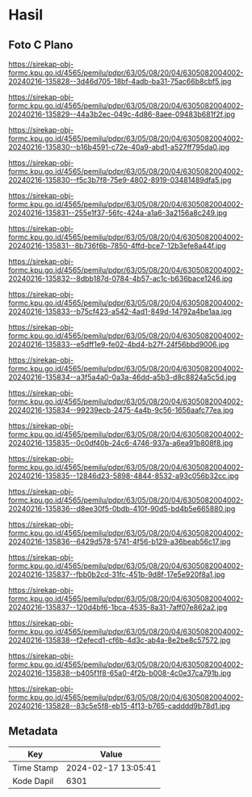 # Hasil

## Foto C Plano

https://sirekap-obj-formc.kpu.go.id/4565/pemilu/pdpr/63/05/08/20/04/6305082004002-20240216-135828--3d46d705-18bf-4adb-ba31-75ac66b8cbf5.jpg

https://sirekap-obj-formc.kpu.go.id/4565/pemilu/pdpr/63/05/08/20/04/6305082004002-20240216-135829--44a3b2ec-049c-4d86-8aee-09483b681f2f.jpg

https://sirekap-obj-formc.kpu.go.id/4565/pemilu/pdpr/63/05/08/20/04/6305082004002-20240216-135830--b16b4591-c72e-40a9-abd1-a527ff795da0.jpg

https://sirekap-obj-formc.kpu.go.id/4565/pemilu/pdpr/63/05/08/20/04/6305082004002-20240216-135830--f5c3b7f8-75e9-4802-8919-03481489dfa5.jpg

https://sirekap-obj-formc.kpu.go.id/4565/pemilu/pdpr/63/05/08/20/04/6305082004002-20240216-135831--255e1f37-56fc-424a-a1a6-3a2156a8c249.jpg

https://sirekap-obj-formc.kpu.go.id/4565/pemilu/pdpr/63/05/08/20/04/6305082004002-20240216-135831--8b736f6b-7850-4ffd-bce7-12b3efe8a44f.jpg

https://sirekap-obj-formc.kpu.go.id/4565/pemilu/pdpr/63/05/08/20/04/6305082004002-20240216-135832--8dbb187d-0784-4b57-ac1c-b636bace1246.jpg

https://sirekap-obj-formc.kpu.go.id/4565/pemilu/pdpr/63/05/08/20/04/6305082004002-20240216-135833--b75cf423-a542-4ad1-849d-14792a4be1aa.jpg

https://sirekap-obj-formc.kpu.go.id/4565/pemilu/pdpr/63/05/08/20/04/6305082004002-20240216-135833--e5dff1e9-fe02-4bd4-b27f-24f56bbd9006.jpg

https://sirekap-obj-formc.kpu.go.id/4565/pemilu/pdpr/63/05/08/20/04/6305082004002-20240216-135834--a3f5a4a0-0a3a-46dd-a5b3-d8c8824a5c5d.jpg

https://sirekap-obj-formc.kpu.go.id/4565/pemilu/pdpr/63/05/08/20/04/6305082004002-20240216-135834--99239ecb-2475-4a4b-9c56-1656aafc77ea.jpg

https://sirekap-obj-formc.kpu.go.id/4565/pemilu/pdpr/63/05/08/20/04/6305082004002-20240216-135835--0c0df40b-24c6-4746-937a-a6ea91b808f8.jpg

https://sirekap-obj-formc.kpu.go.id/4565/pemilu/pdpr/63/05/08/20/04/6305082004002-20240216-135835--12846d23-5898-4844-8532-a93c056b32cc.jpg

https://sirekap-obj-formc.kpu.go.id/4565/pemilu/pdpr/63/05/08/20/04/6305082004002-20240216-135836--d8ee30f5-0bdb-410f-90d5-bd4b5e665880.jpg

https://sirekap-obj-formc.kpu.go.id/4565/pemilu/pdpr/63/05/08/20/04/6305082004002-20240216-135836--6429d578-5741-4f56-b129-a36beab56c17.jpg

https://sirekap-obj-formc.kpu.go.id/4565/pemilu/pdpr/63/05/08/20/04/6305082004002-20240216-135837--fbb0b2cd-31fc-451b-9d8f-17e5e920f8a1.jpg

https://sirekap-obj-formc.kpu.go.id/4565/pemilu/pdpr/63/05/08/20/04/6305082004002-20240216-135837--120d4bf6-1bca-4535-8a31-7aff07e862a2.jpg

https://sirekap-obj-formc.kpu.go.id/4565/pemilu/pdpr/63/05/08/20/04/6305082004002-20240216-135838--f2efecd1-cf6b-4d3c-ab4a-8e2be8c57572.jpg

https://sirekap-obj-formc.kpu.go.id/4565/pemilu/pdpr/63/05/08/20/04/6305082004002-20240216-135838--b405f1f8-65a0-4f2b-b008-4c0e37ca791b.jpg

https://sirekap-obj-formc.kpu.go.id/4565/pemilu/pdpr/63/05/08/20/04/6305082004002-20240216-135828--83c5e5f8-eb15-4f13-b765-cadddd9b78d1.jpg


## Metadata

| Key        | Value               |
| ---------- | ------------------- |
| Time Stamp | 2024-02-17 13:05:41 |
| Kode Dapil | 6301                |



